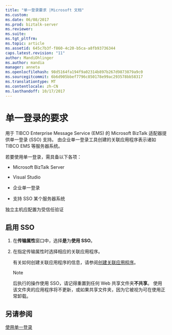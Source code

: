 ```yaml
---
title: "单一登录要求 |Microsoft 文档"
ms.custom: 
ms.date: 06/08/2017
ms.prod: biztalk-server
ms.reviewer: 
ms.suite: 
ms.tgt_pltfrm: 
ms.topic: article
ms.assetid: 645c7b3f-f860-4c20-b5ca-a8fb93736344
caps.latest.revision: "11"
author: MandiOhlinger
ms.author: mandia
manager: anneta
ms.openlocfilehash: 98d5164fa194f9a02314b897b267d9873879a9c0
ms.sourcegitcommit: 6b6d905bbef7796c850178e99ac293578bb58317
ms.translationtype: MT
ms.contentlocale: zh-CN
ms.lasthandoff: 10/17/2017
---
```

# <a name="requirements-for-single-sign-on"></a>单一登录的要求
用于 TIBCO Enterprise Message Service (EMS) 的 Microsoft BizTalk 适配器提供单一登录 (SSO) 支持。 由企业单一登录工具创建的关联应用程序表示诸如 TIBCO EMS 等服务器系统。  
  
 若要使用单一登录，需具备以下各项：  
  
-   Microsoft BizTalk Server
  
-   Visual Studio  
  
-   企业单一登录  
  
-   支持 SSO 某个服务器系统  
  
 独立主机应配置为受信任验证  
  
## <a name="enable-sso"></a>启用 SSO  
  
1.  在**传输属性**窗口中，选择**是**为**使用 SSO**。  
  
2.  在指定传输属性时选择相应的关联应用程序。  
  
     有关如何创建关联应用程序的信息，请参阅[创建关联应用程序](../core/creating-affiliate-applications5.md)。  
  
    > [!NOTE]
    >  后执行的操作使用 SSO，请记得重置到任何 Web 共享文件夹**不共享**。 使用该文件夹的应用程序将不更新，或如果共享文件夹，因为它被视为可在使用正常卸载。  
  
## <a name="see-also"></a>另请参阅  
 [使用单一登录](../core/using-single-sign-on4.md)